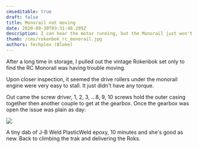 ```yaml
---
cmseditable: true
draft: false
title: Monorail not moving
date: 2020-09-30T03:31:48.295Z
description: I can hear the motor running, but the Monorail just won't move!
thumb: /cms/rokenbok_rc_monorail.jpg
authors: Techplex (Blake)
---
```

After a long time in storage, I pulled out the vintage Rokenbok set only to find the RC Monorail was having trouble moving.

Upon closer inspection, it seemed the drive rollers under the monorail engine were very easy to stall. It just didn't have any torque.

Out came the screw driver, 1, 2, 3, ...8, 9, 10 screws hold the outer casing together then another couple to get at the gearbox. Once the gearbox was open the issue was plain as day:

<div>
  <img src="/cms/img_20200907_111724.jpg" style="max-width: 200px">
</div>

<!--![Loose drive gear in the Rokenbok RC Monorail](/cms/img_20200907_111724.jpg "Loose drive gear!")-->

A tiny dab of J-B Weld PlasticWeld epoxy, 10 minutes and she's good as new. Back to climbing the trak and delivering the Roks.
